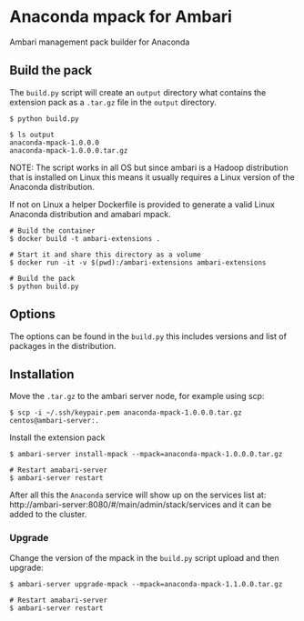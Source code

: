 # Anaconda mpack for Ambari

Ambari management pack builder for Anaconda

## Build the pack

The `build.py` script will create an `output` directory what contains the extension pack as a `.tar.gz` file in the
`output` directory.

```
$ python build.py

$ ls output
anaconda-mpack-1.0.0.0
anaconda-mpack-1.0.0.0.tar.gz
```

NOTE: The script works in all OS but since ambari is a Hadoop distribution that is installed on Linux this means
it usually requires a Linux version of the Anaconda distribution.

If not on Linux a helper Dockerfile is provided to generate a valid Linux Anaconda distribution and amabari mpack.

```
# Build the container
$ docker build -t ambari-extensions .

# Start it and share this directory as a volume
$ docker run -it -v $(pwd):/ambari-extensions ambari-extensions

# Build the pack
$ python build.py
```

## Options

The options can be found in the `build.py` this includes versions and list of packages in the distribution.

## Installation

Move the `.tar.gz` to the ambari server node, for example using scp:

```
$ scp -i ~/.ssh/keypair.pem anaconda-mpack-1.0.0.0.tar.gz centos@ambari-server:.
```

Install the extension pack

```
$ ambari-server install-mpack --mpack=anaconda-mpack-1.0.0.0.tar.gz

# Restart amabari-server
$ ambari-server restart
```

After all this the `Anaconda` service will show up on the services list at: http://ambari-server:8080/#/main/admin/stack/services
and it can be added to the cluster.

### Upgrade

Change the version of the mpack in the `build.py` script upload and then upgrade:

```
$ ambari-server upgrade-mpack --mpack=anaconda-mpack-1.1.0.0.tar.gz

# Restart amabari-server
$ ambari-server restart
```
